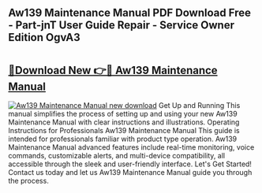 ## Aw139 Maintenance Manual PDF Download Free - Part-jnT User Guide Repair - Service Owner Edition OgvA3

# <h2><a href="http://bc40026.oget.top/?id=Aw139+Maintenance+Manual">🔗Download New 👉🔴 Aw139 Maintenance Manual</a></h2>

[![Aw139 Maintenance Manual new download](https://i.imgur.com/5g1atiW.png)](http://bc40026.oget.top/?id=Aw139+Maintenance+Manual)
Get Up and Running This manual simplifies the process of setting up and using your new Aw139 Maintenance Manual with clear instructions and illustrations. Operating Instructions for Professionals Aw139 Maintenance Manual This guide is intended for professionals familiar with product type operation. Aw139 Maintenance Manual advanced features include real-time monitoring, voice commands, customizable alerts, and multi-device compatibility, all accessible through the sleek and user-friendly interface. Let's Get Started! Contact us today and let us Aw139 Maintenance Manual guide you through the process.

